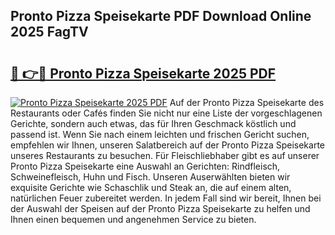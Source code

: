 ## Pronto Pizza Speisekarte PDF Download Online 2025 FagTV

# <h2><a href="http://gcdlud3.nevu.top/?p=Pronto+Pizza+Speisekarte">🔗 👉🔴 Pronto Pizza Speisekarte 2025 PDF</a></h2>

[![Pronto Pizza Speisekarte 2025 PDF](https://i.imgur.com/dBaPXMq.png)](http://gcdlud3.nevu.top/?p=Pronto+Pizza+Speisekarte)
Auf der Pronto Pizza Speisekarte des Restaurants oder Cafés finden Sie nicht nur eine Liste der vorgeschlagenen Gerichte, sondern auch etwas, das für Ihren Geschmack köstlich und passend ist. Wenn Sie nach einem leichten und frischen Gericht suchen, empfehlen wir Ihnen, unseren Salatbereich auf der Pronto Pizza Speisekarte unseres Restaurants zu besuchen. Für Fleischliebhaber gibt es auf unserer Pronto Pizza Speisekarte eine Auswahl an Gerichten: Rindfleisch, Schweinefleisch, Huhn und Fisch. Unseren Auserwählten bieten wir exquisite Gerichte wie Schaschlik und Steak an, die auf einem alten, natürlichen Feuer zubereitet werden. In jedem Fall sind wir bereit, Ihnen bei der Auswahl der Speisen auf der Pronto Pizza Speisekarte zu helfen und Ihnen einen bequemen und angenehmen Service zu bieten.
